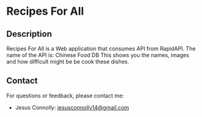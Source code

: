 # Recipes For All

## Description
Recipes For All is a Web application that consumes API from RapidAPI.
The name of the API is: Chinese Food DB
This shows you the names, images and how difficult might be be cook these dishes.

## Contact
For questions or feedback, please contact me:
- Jesus Connolly: jesusconnolly14@gmail.com
